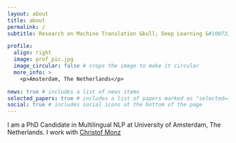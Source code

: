 ```yaml
---
layout: about
title: about
permalink: /
subtitle: Research on Machine Translation &bull; Deep Learning &#10073; Multilingual NLP @ <a href='https://ivi.uva.nl/research/language-technology-lab-ltl.html'>University of Amsterdam</a>.

profile:
  align: right
  image: prof_pic.jpg
  image_circular: false # crops the image to make it circular
  more_info: >
    <p>Amsterdam, The Netherlands</p>

news: true # includes a list of news items
selected_papers: true # includes a list of papers marked as "selected={true}"
social: true # includes social icons at the bottom of the page
---
```


I am a PhD Candidate in Multilingual NLP at University of Amsterdam, The Netherlands. I work with <a href='https://ivi.uva.nl/research/language-technology-lab-ltl.html'>Christof Monz</a>


